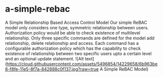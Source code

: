 # a-simple-rebac
A Simple Relationship Based Access Control Model
Our simple ReBAC model only considers one type, symmetric relationship between users. Authorization policy would be able to check existence of multilevel relationship. Only three specific commands are defined for the model add relationship, delete relationship and access. Each command has a configurable authorization policy which has the capability to check existence of relationship between two specific users upto a certain level and an optional update statement.
![Alt text](https://cloud.githubusercontent.com/assets/5496854/14229658/6b963be8-f8fe-11e5-8f7a-842888c0f137.jpg?raw=true A Simple ReBAC Model)
